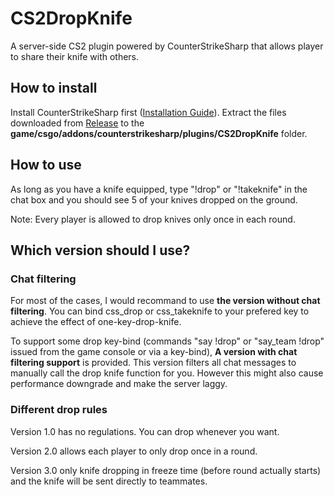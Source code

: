 # CS2DropKnife
A server-side CS2 plugin powered by CounterStrikeSharp that allows player to share their knife with others.

## How to install

Install CounterStrikeSharp first ([Installation Guide](https://docs.cssharp.dev/docs/guides/getting-started.html)). Extract the files downloaded from [Release](https://github.com/lengran/CS2DropKnife/releases) to the **game/csgo/addons/counterstrikesharp/plugins/CS2DropKnife** folder.

## How to use

As long as you have a knife equipped, type "!drop" or "!takeknife" in the chat box and you should see 5 of your knives dropped on the ground.

Note: Every player is allowed to drop knives only once in each round.

## Which version should I use?

### Chat filtering

For most of the cases, I would recommand to use **the version without chat filtering**. You can bind css_drop or css_takeknife to your prefered key to achieve the effect of one-key-drop-knife. 

To support some drop key-bind (commands "say !drop" or "say_team !drop" issued from the game console or via a key-bind), **A version with chat filtering support** is provided. This version filters all chat messages to manually call the drop knife function for you. However this might also cause performance downgrade and make the server laggy.

### Different drop rules

Version 1.0 has no regulations. You can drop whenever you want.

Version 2.0 allows each player to only drop once in a round.

Version 3.0 only knife dropping in freeze time (before round actually starts) and the knife will be sent directly to teammates.